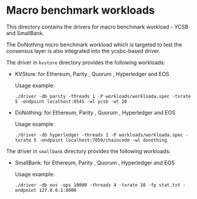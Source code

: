 # Macro benchmark workloads
This directory contains the drivers for macro benchmark workload - YCSB and SmallBank.

The DoNothing micro benchmark workload which is targeted to test the consensus layer is also integrated into the ycsbc-based driver.

The driver in `kvstore` directory provides the following workloads:

* KVStore: for Ethereum, Parity , Quorum , Hyperledger and EOS

  Usage example:
  ```
  ./driver -db parity -threads 1 -P workloads/workloada.spec -txrate 5 -endpoint localhost:8545 -wl ycsb -wt 20
  ```

* DoNothing: for Ethereum, Parity , Quorum , Hyperledger and EOS

  Usage example:
  ```
  ./driver -db hyperledger -threads 1 -P workloads/workloada.spec -txrate 5 -endpoint localhost:7050/chaincode -wl donothing
  ```

The driver in `smallbank` directory provides the following workloads:

* SmallBank: for Ethereum, Parity , Quorum , Hyperledger and EOS

  Usage example:
  ```
  ./driver -db eos -ops 10000 -threads 4 -txrate 10 -fp stat.txt -endpoint 127.0.0.1:8000

